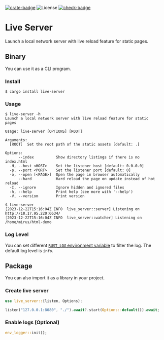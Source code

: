 [![crate-badge]][crate-link]
![License](https://img.shields.io/crates/l/live-server)
[![check-badge]][check-link]

[crate-badge]: https://img.shields.io/crates/v/live-server
[crate-link]: https://crates.io/crates/live-server
[check-badge]: https://github.com/lomirus/live-server/workflows/check/badge.svg
[check-link]: https://github.com/lomirus/live-server/actions/workflows/check.yaml

# Live Server

Launch a local network server with live reload feature for static pages.

## Binary

You can use it as a CLI program.

### Install

```console
$ cargo install live-server
```

### Usage

```console
$ live-server -h
Launch a local network server with live reload feature for static pages

Usage: live-server [OPTIONS] [ROOT]

Arguments:
  [ROOT]  Set the root path of the static assets [default: .]

Options:
      --index          Show directory listings if there is no index.html
  -H, --host <HOST>    Set the listener host [default: 0.0.0.0]
  -p, --port <PORT>    Set the listener port [default: 0]
  -o, --open [<PAGE>]  Open the page in browser automatically
      --hard           Hard reload the page on update instead of hot reload
  -I, --ignore         Ignore hidden and ignored files
  -h, --help           Print help (see more with '--help')
  -V, --version        Print version
```

```console
$ live-server
[2023-12-22T15:16:04Z INFO  live_server::server] Listening on http://10.17.95.220:6634/
[2023-12-22T15:16:04Z INFO  live_server::watcher] Listening on /home/mirus/html-demo
```

### Log Level

You can set different [`RUST_LOG` environment variable](https://rust-lang-nursery.github.io/rust-cookbook/development_tools/debugging/config_log.html) to filter the log. The default log level is `info`.

## Package

You can also import it as a library in your project.

### Create live server

```rust
use live_server::{listen, Options};

listen("127.0.0.1:8080", "./").await?.start(Options::default()).await;
```

### Enable logs (Optional)

```rust
env_logger::init();
```